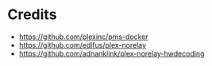 # Credits

- https://github.com/plexinc/pms-docker
- https://github.com/edifus/plex-norelay
- https://github.com/adnanklink/plex-norelay-hwdecoding

